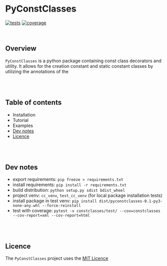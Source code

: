 # PyConstClasses

[![tests](https://github.com/SpectraL519/pyconstclasses/actions/workflows/tests.yaml/badge.svg)](https://github.com/SpectraL519/pyconstclasses/actions/workflows/tests)
[![coverage](https://img.shields.io/endpoint?url=https://gist.githubusercontent.com/SpectraL519/f6cec4c4c8e1733cfe45f807918a128a/raw/covbadge.json)]()

<!-- TODO: github workflows -->

<br />

## Overview

`PyConstClasses` is a python package containing const class decorators and utility. It allows for the creation constant and static constant classes by utilizing the annotations of the

<br />
<br />

## Table of contents

* Installation
* Tutorial
* Examples
* [Dev notes](#dev-notes)
* [Licence](#licence)

<br />
<br />

## Dev notes

* export requirements: `pip freeze > requirements.txt`
* install requirements: `pip install -r requirements.txt`
* build distribution: `python setup.py sdist bdist_wheel`
* project venv: `cc_venv`, `test_cc_venv` (for local package installation tests)
* install package in test venv: `pip install dist/pyconstclasses-0.1-py3-none-any.whl --force-reinstall`
* test with coverage: `pytest -v constclasses/test/ --cov=constclasses --cov-report=xml --cov-report=html`

<br />
<br />

## Licence

The `PyConstClasses` project uses the [MIT Licence](https://opensource.org/license/mit/)
